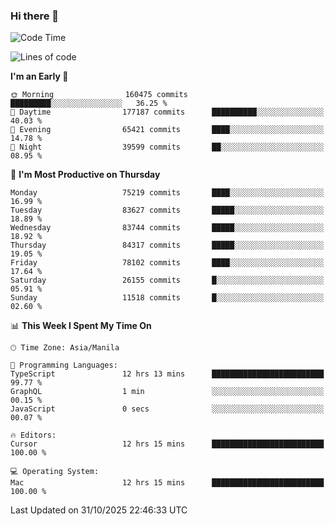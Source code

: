 ### Hi there 👋

<!--START_SECTION:waka-->
![Code Time](http://img.shields.io/badge/Code%20Time-6%2C434%20hrs%2057%20mins-blue)

![Lines of code](https://img.shields.io/badge/From%20Hello%20World%20I%27ve%20Written-146.9%20million%20lines%20of%20code-blue)

**I'm an Early 🐤** 

```text
🌞 Morning                160475 commits      █████████░░░░░░░░░░░░░░░░   36.25 % 
🌆 Daytime                177187 commits      ██████████░░░░░░░░░░░░░░░   40.03 % 
🌃 Evening                65421 commits       ████░░░░░░░░░░░░░░░░░░░░░   14.78 % 
🌙 Night                  39599 commits       ██░░░░░░░░░░░░░░░░░░░░░░░   08.95 % 
```
📅 **I'm Most Productive on Thursday** 

```text
Monday                   75219 commits       ████░░░░░░░░░░░░░░░░░░░░░   16.99 % 
Tuesday                  83627 commits       █████░░░░░░░░░░░░░░░░░░░░   18.89 % 
Wednesday                83744 commits       █████░░░░░░░░░░░░░░░░░░░░   18.92 % 
Thursday                 84317 commits       █████░░░░░░░░░░░░░░░░░░░░   19.05 % 
Friday                   78102 commits       ████░░░░░░░░░░░░░░░░░░░░░   17.64 % 
Saturday                 26155 commits       █░░░░░░░░░░░░░░░░░░░░░░░░   05.91 % 
Sunday                   11518 commits       █░░░░░░░░░░░░░░░░░░░░░░░░   02.60 % 
```


📊 **This Week I Spent My Time On** 

```text
🕑︎ Time Zone: Asia/Manila

💬 Programming Languages: 
TypeScript               12 hrs 13 mins      █████████████████████████   99.77 % 
GraphQL                  1 min               ░░░░░░░░░░░░░░░░░░░░░░░░░   00.15 % 
JavaScript               0 secs              ░░░░░░░░░░░░░░░░░░░░░░░░░   00.07 % 

🔥 Editors: 
Cursor                   12 hrs 15 mins      █████████████████████████   100.00 % 

💻 Operating System: 
Mac                      12 hrs 15 mins      █████████████████████████   100.00 % 
```


 Last Updated on 31/10/2025 22:46:33 UTC
<!--END_SECTION:waka-->


<!--
**rad182/rad182** is a ✨ _special_ ✨ repository because its `README.md` (this file) appears on your GitHub profile.

Here are some ideas to get you started:

- 🔭 I’m currently working on ...
- 🌱 I’m currently learning ...
- 👯 I’m looking to collaborate on ...
- 🤔 I’m looking for help with ...
- 💬 Ask me about ...
- 📫 How to reach me: ...
- 😄 Pronouns: ...
- ⚡ Fun fact: ...
-->
